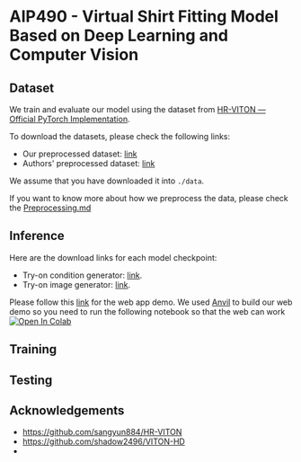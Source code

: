 # AIP490 - Virtual Shirt Fitting Model Based on Deep Learning and Computer Vision

## Dataset
We train and evaluate our model using the dataset from [HR-VITON — Official PyTorch Implementation](https://drive.google.com/file/d/11d1IKZ-jsK9mx0BSQmxrEqLxAA00C3IO/view?usp=drive_link).

To download the datasets, please check the following links:
- Our preprocessed dataset: [link](https://drive.google.com/file/d/1iHoiyTnRF2lMFN95f37s8-4G2-Plp5Zb/view?usp=sharing)
- Authors' preprocessed dataset: [link](https://drive.google.com/file/d/190xa7nb92KNWc4EF9pxP0YJ8pWu1NkU8/view?usp=sharing)

We assume that you have downloaded it into `./data`.

If you want to know more about how we preprocess the data, please check the [Preprocessing.md](https://github.com/ntad27/AIP490/blob/main/Preprocessing.md)

## Inference
Here are the download links for each model checkpoint:
- Try-on condition generator: [link](https://drive.google.com/file/d/1l81F7eShSg5mOorpwY5xEWla06KaQ76Y/view?usp=sharing).
- Try-on image generator: [link]().

Please follow this [link](https://virtual-shirt-fitting.anvil.app/) for the web app demo. We used [Anvil](https://anvil.works/) to build our web demo so you need to run the following notebook so that the web can work 
<a target="_blank" href="https://colab.research.google.com/drive/1nmDHjGH3HKEmawXWdyooWNcGBl9qtFv8?usp=sharing">
  <img src="https://colab.research.google.com/assets/colab-badge.svg" alt="Open In Colab"/>
</a>

## Training
## Testing
## Acknowledgements
- https://github.com/sangyun884/HR-VITON
- https://github.com/shadow2496/VITON-HD
- 
